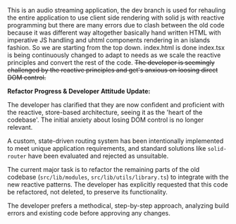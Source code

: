 This is an audio streaming application, the dev branch is used for rehauling the entire application to use client side rendering with solid js with reactive programming but there are many errors due to clash between the old code because it was different way altogether basically hand written HTML with imperative JS handling and uhtml components rendering in an islands fashion.
So we are starting from the top down.
index.html is done
index.tsx is being continuously changed to adapt to needs as we scale the reactive principles and convert the rest of the code.
~~The developer is seemingly challenged by the reactive principles and get's anxious on loosing direct DOM control.~~

**Refactor Progress & Developer Attitude Update:**

The developer has clarified that they are now confident and proficient with the reactive, store-based architecture, seeing it as the 'heart of the codebase'. The initial anxiety about losing DOM control is no longer relevant.

A custom, state-driven routing system has been intentionally implemented to meet unique application requirements, and standard solutions like `solid-router` have been evaluated and rejected as unsuitable.

The current major task is to refactor the remaining parts of the old codebase (`src/lib/modules`, `src/lib/utils/library.ts`) to integrate with the new reactive patterns. The developer has explicitly requested that this code be refactored, not deleted, to preserve its functionality.

The developer prefers a methodical, step-by-step approach, analyzing build errors and existing code before approving any changes.
